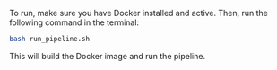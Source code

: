 To run, make sure you have Docker installed and active.
Then, run the following command in the terminal:

```bash
bash run_pipeline.sh
```

This will build the Docker image and run the pipeline.
